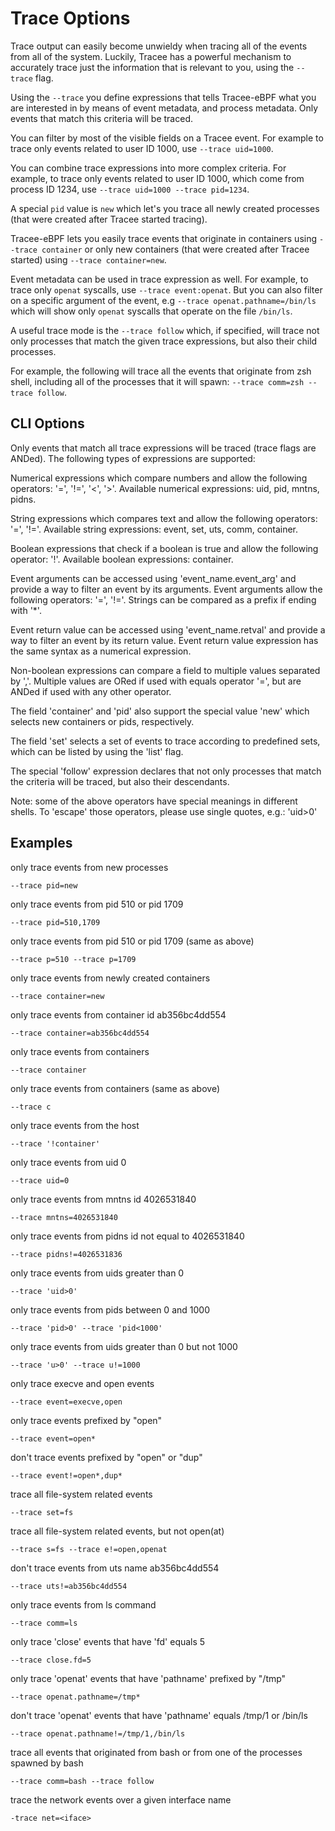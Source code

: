 # Trace Options

Trace output can easily become unwieldy when tracing all of the events from all
of the system. Luckily, Tracee has a powerful mechanism to accurately trace
just the information that is relevant to you, using the `--trace` flag.

Using the `--trace` you define expressions that tells Tracee-eBPF what you are
interested in by means of event metadata, and process metadata. Only events
that match this criteria will be traced.

You can filter by most of the visible fields on a Tracee event. For example to
trace only events related to user ID 1000, use `--trace uid=1000`.

You can combine trace expressions into more complex criteria. For example, to
trace only events related to user ID 1000, which come from process ID 1234, use
`--trace uid=1000 --trace pid=1234`.

A special `pid` value is `new` which let's you trace all newly created
processes (that were created after Tracee started tracing).

Tracee-eBPF lets you easily trace events that originate in containers using
`--trace container` or only new containers (that were created after Tracee
started) using `--trace container=new`.

Event metadata can be used in trace expression as well. For example, to trace
only `openat` syscalls, use `--trace event:openat`. But you can also filter on
a specific argument of the event, e.g `--trace openat.pathname=/bin/ls` which
will show only `openat` syscalls that operate on the file `/bin/ls`.

A useful trace mode is the `--trace follow` which, if specified, will trace not
only processes that match the given trace expressions, but also their child
processes.

For example, the following will trace all the events that originate from zsh
shell, including all of the processes that it will spawn: `--trace comm=zsh
--trace follow`.

## CLI Options

Only events that match all trace expressions will be traced (trace flags are ANDed).
The following types of expressions are supported:

Numerical expressions which compare numbers and allow the following operators: '=', '!=', '<', '>'.
Available numerical expressions: uid, pid, mntns, pidns.

String expressions which compares text and allow the following operators: '=', '!='.
Available string expressions: event, set, uts, comm, container.

Boolean expressions that check if a boolean is true and allow the following operator: '!'.
Available boolean expressions: container.

Event arguments can be accessed using 'event_name.event_arg' and provide a way to filter an event by its arguments.
Event arguments allow the following operators: '=', '!='.
Strings can be compared as a prefix if ending with '*'.

Event return value can be accessed using 'event_name.retval' and provide a way to filter an event by its return value.
Event return value expression has the same syntax as a numerical expression.

Non-boolean expressions can compare a field to multiple values separated by ','.
Multiple values are ORed if used with equals operator '=', but are ANDed if used with any other operator.

The field 'container' and 'pid' also support the special value 'new' which selects new containers or pids, respectively.

The field 'set' selects a set of events to trace according to predefined sets, which can be listed by using the 'list' flag.

The special 'follow' expression declares that not only processes that match the criteria will be traced, but also their descendants.

Note: some of the above operators have special meanings in different shells. To 'escape' those operators, please use single quotes, e.g.: 'uid>0'

## Examples

only trace events from new processes

```
--trace pid=new
```

only trace events from pid 510 or pid 1709

```
--trace pid=510,1709
```

only trace events from pid 510 or pid 1709 (same as above)

```
--trace p=510 --trace p=1709
```

only trace events from newly created containers

```
--trace container=new
```

only trace events from container id ab356bc4dd554

```
--trace container=ab356bc4dd554
```

only trace events from containers

```
--trace container
```

only trace events from containers (same as above)

```
--trace c
```

only trace events from the host

```
--trace '!container'
```

only trace events from uid 0

```
--trace uid=0
```

only trace events from mntns id 4026531840

```
--trace mntns=4026531840
```
  
only trace events from pidns id not equal to 4026531840

```
--trace pidns!=4026531836
```

only trace events from uids greater than 0

```
--trace 'uid>0'
```

only trace events from pids between 0 and 1000

```
--trace 'pid>0' --trace 'pid<1000'
```
  
only trace events from uids greater than 0 but not 1000

```
--trace 'u>0' --trace u!=1000
```
  
only trace execve and open events

```
--trace event=execve,open
```

only trace events prefixed by "open"

```
--trace event=open*
```

don't trace events prefixed by "open" or "dup"

```
--trace event!=open*,dup*
```

trace all file-system related events
```
--trace set=fs
```

trace all file-system related events, but not open(at)

```
--trace s=fs --trace e!=open,openat
```

don't trace events from uts name ab356bc4dd554

```
--trace uts!=ab356bc4dd554
```

only trace events from ls command

```
--trace comm=ls
```

only trace 'close' events that have 'fd' equals 5

```
--trace close.fd=5
```

only trace 'openat' events that have 'pathname' prefixed by "/tmp"

```
--trace openat.pathname=/tmp*
```

don't trace 'openat' events that have 'pathname' equals /tmp/1 or /bin/ls

```
--trace openat.pathname!=/tmp/1,/bin/ls
```

trace all events that originated from bash or from one of the processes spawned by bash

```
--trace comm=bash --trace follow
```

trace the network events over a given interface name

```
-trace net=<iface>
```
